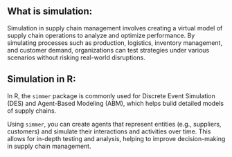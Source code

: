 ## What is simulation:
Simulation in supply chain management involves creating a virtual model of supply chain operations to analyze and optimize performance. By simulating processes such as production, logistics, inventory management, and customer demand, organizations can test strategies under various scenarios without risking real-world disruptions.

## Simulation in R:
In R, the `simmer` package is commonly used for Discrete Event Simulation (DES) and Agent-Based Modeling (ABM), which helps build detailed models of supply chains. 

Using `simmer`, you can create agents that represent entities (e.g., suppliers, customers) and simulate their interactions and activities over time. This allows for in-depth testing and analysis, helping to improve decision-making in supply chain management.
